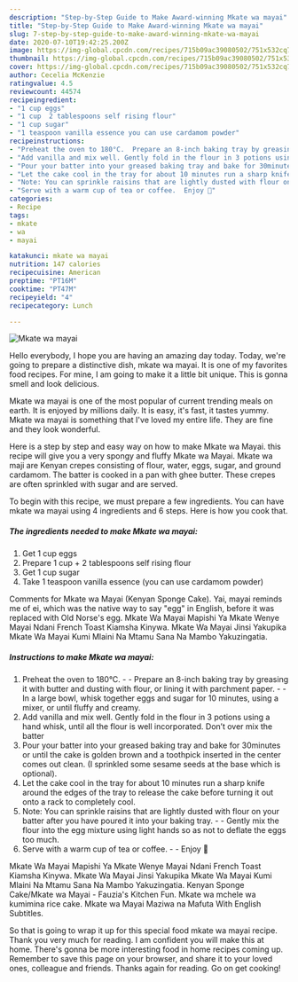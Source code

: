 ```yaml
---
description: "Step-by-Step Guide to Make Award-winning Mkate wa mayai"
title: "Step-by-Step Guide to Make Award-winning Mkate wa mayai"
slug: 7-step-by-step-guide-to-make-award-winning-mkate-wa-mayai
date: 2020-07-10T19:42:25.200Z
image: https://img-global.cpcdn.com/recipes/715b09ac39080502/751x532cq70/mkate-wa-mayai-recipe-main-photo.jpg
thumbnail: https://img-global.cpcdn.com/recipes/715b09ac39080502/751x532cq70/mkate-wa-mayai-recipe-main-photo.jpg
cover: https://img-global.cpcdn.com/recipes/715b09ac39080502/751x532cq70/mkate-wa-mayai-recipe-main-photo.jpg
author: Cecelia McKenzie
ratingvalue: 4.5
reviewcount: 44574
recipeingredient:
- "1 cup eggs"
- "1 cup  2 tablespoons self rising flour"
- "1 cup sugar"
- "1 teaspoon vanilla essence you can use cardamom powder"
recipeinstructions:
- "Preheat the oven to 180°C.  Prepare an 8-inch baking tray by greasing it with butter and dusting with flour, or lining it with parchment paper.  In a large bowl, whisk together eggs and sugar for 10 minutes, using a mixer, or until fluffy and creamy."
- "Add vanilla and mix well. Gently fold in the flour in 3 potions using a hand whisk, until all the flour is well incorporated. Don’t over mix the batter"
- "Pour your batter into your greased baking tray and bake for 30minutes or until the cake is golden brown and a toothpick inserted in the center comes out clean. (I sprinkled some sesame seeds at the base which is optional)."
- "Let the cake cool in the tray for about 10 minutes run a sharp knife around the edges of the tray to release the cake before turning it out onto a rack to completely cool."
- "Note: You can sprinkle raisins that are lightly dusted with flour on your batter after you have poured it into your baking tray.  Gently mix the flour into the egg mixture using light hands so as not to deflate the eggs too much."
- "Serve with a warm cup of tea or coffee.  Enjoy 🌹"
categories:
- Recipe
tags:
- mkate
- wa
- mayai

katakunci: mkate wa mayai 
nutrition: 147 calories
recipecuisine: American
preptime: "PT16M"
cooktime: "PT47M"
recipeyield: "4"
recipecategory: Lunch

---
```



![Mkate wa mayai](https://img-global.cpcdn.com/recipes/715b09ac39080502/751x532cq70/mkate-wa-mayai-recipe-main-photo.jpg)

Hello everybody, I hope you are having an amazing day today. Today, we're going to prepare a distinctive dish, mkate wa mayai. It is one of my favorites food recipes. For mine, I am going to make it a little bit unique. This is gonna smell and look delicious.

Mkate wa mayai is one of the most popular of current trending meals on earth. It is enjoyed by millions daily. It is easy, it's fast, it tastes yummy. Mkate wa mayai is something that I've loved my entire life. They are fine and they look wonderful.

Here is a step by step and easy way on how to make Mkate wa Mayai. this recipe will give you a very spongy and fluffy Mkate wa Mayai. Mkate wa maji are Kenyan crepes consisting of flour, water, eggs, sugar, and ground cardamom. The batter is cooked in a pan with ghee butter. These crepes are often sprinkled with sugar and are served.


To begin with this recipe, we must prepare a few ingredients. You can have mkate wa mayai using 4 ingredients and 6 steps. Here is how you cook that.

<!--inarticleads1-->

##### The ingredients needed to make Mkate wa mayai:

1. Get 1 cup eggs
1. Prepare 1 cup + 2 tablespoons self rising flour
1. Get 1 cup sugar
1. Take 1 teaspoon vanilla essence (you can use cardamom powder)


Comments for Mkate wa Mayai (Kenyan Sponge Cake). Yai, mayai reminds me of ei, which was the native way to say &#34;egg&#34; in English, before it was replaced with Old Norse&#39;s egg. Mkate Wa Mayai Mapishi Ya Mkate Wenye Mayai Ndani French Toast Kiamsha Kinywa. Mkate Wa Mayai Jinsi Yakupika Mkate Wa Mayai Kumi Mlaini Na Mtamu Sana Na Mambo Yakuzingatia. 

<!--inarticleads2-->

##### Instructions to make Mkate wa mayai:

1. Preheat the oven to 180°C. -  - Prepare an 8-inch baking tray by greasing it with butter and dusting with flour, or lining it with parchment paper. -  - In a large bowl, whisk together eggs and sugar for 10 minutes, using a mixer, or until fluffy and creamy.
1. Add vanilla and mix well. Gently fold in the flour in 3 potions using a hand whisk, until all the flour is well incorporated. Don’t over mix the batter
1. Pour your batter into your greased baking tray and bake for 30minutes or until the cake is golden brown and a toothpick inserted in the center comes out clean. (I sprinkled some sesame seeds at the base which is optional).
1. Let the cake cool in the tray for about 10 minutes run a sharp knife around the edges of the tray to release the cake before turning it out onto a rack to completely cool.
1. Note: You can sprinkle raisins that are lightly dusted with flour on your batter after you have poured it into your baking tray. -  - Gently mix the flour into the egg mixture using light hands so as not to deflate the eggs too much.
1. Serve with a warm cup of tea or coffee. -  - Enjoy 🌹


Mkate Wa Mayai Mapishi Ya Mkate Wenye Mayai Ndani French Toast Kiamsha Kinywa. Mkate Wa Mayai Jinsi Yakupika Mkate Wa Mayai Kumi Mlaini Na Mtamu Sana Na Mambo Yakuzingatia. Kenyan Sponge Cake/Mkate wa Mayai - Fauzia&#39;s Kitchen Fun. Mkate wa mchele wa kumimina rice cake. Mkate wa Mayai Maziwa na Mafuta With English Subtitles. 

So that is going to wrap it up for this special food mkate wa mayai recipe. Thank you very much for reading. I am confident you will make this at home. There's gonna be more interesting food in home recipes coming up. Remember to save this page on your browser, and share it to your loved ones, colleague and friends. Thanks again for reading. Go on get cooking!
